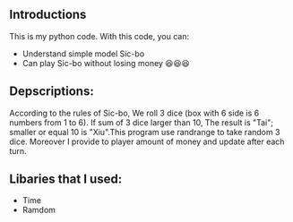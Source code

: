 ## Introductions

This is my python code. With this code, you can:
  - Understand simple model Sic-bo
  - Can play Sic-bo without losing money 😆😆😆
## Depscriptions:
  According to the rules of Sic-bo, We roll 3 dice 
  (box with 6 side is 6 numbers from 1 to 6). 
  If sum of 3 dice larger than 10, The result is 
  "Tai"; smaller or equal 10 is "Xiu".This program 
  use randrange to take random 3 dice. Moreover I
  provide to player amount of money and update
  after each turn.
## Libaries that I used:
  - Time
  - Ramdom
